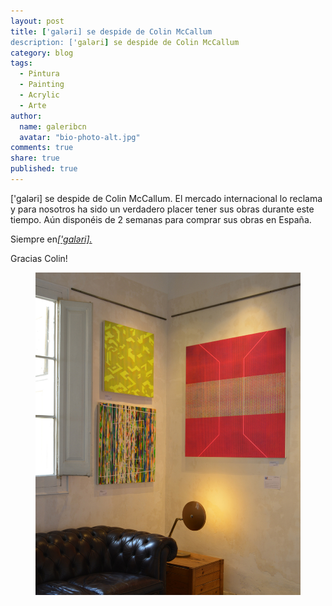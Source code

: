```yaml
---
layout: post
title: ['galəri] se despide de Colin McCallum
description: ['galəri] se despide de Colin McCallum
category: blog
tags: 
  - Pintura
  - Painting
  - Acrylic
  - Arte
author: 
  name: galeribcn
  avatar: "bio-photo-alt.jpg"
comments: true
share: true
published: true
---
```



['galəri] se despide de Colin McCallum. El mercado internacional lo reclama y para nosotros ha sido un verdadero placer tener sus obras durante este tiempo. Aún disponéis de 2 semanas para comprar sus obras en España.<div class="content-footer">
<p>Siempre en<a href="/articulos/Colin-McCallum/"><em>['galəri].</em></a></p>
</div>  Gracias Colin!

<figure>
	<a href="/images/RinconSalaIG.jpg"><img src="/images/RinconSalaIG.jpg" alt="Colin McCallum"></a>
</figure>
